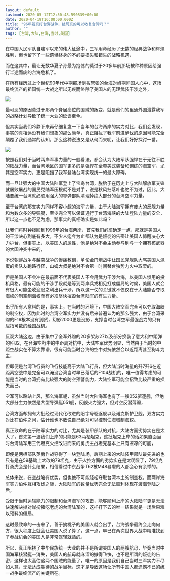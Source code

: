 ```yaml
---
layout: default
Lastmod: 2020-05-12T12:50:48.590839+00:00
date: 2020-04-19T16:00:00.000Z
title: "96年若真打台海战争，结局真的可以收复台湾吗？"
author: ""
tags: [台湾,大陆,台海,当时,美国]
---
```


在中国人民军队自建军以来的伟大征途中，三军用命经历了无数的经典战争和辉煌胜利，但也留下了一些遗憾终身的不必要损失和错失的战略机遇，

而在这其中，最让无数华夏子孙最为抱憾的莫过于20多年前那场被种种原因给强行半途而废的台海危机了。

在所有经历过上个世纪90年代中期那场剑拔弩张的台海对峙期间国人心中，这场最终流产的祖国统一大战之所以无疾而终除了美国人的无理武装干涉之外，

![](https://images.weserv.nl/?url=https%3A//pic2.zhimg.com/v2-8f71b4e6008abd7964446469bd7da439_b.jpg)

最可恶的原因莫过于那两个身居高位的国贼的叛变，就是他们的里通外国泄露我军的战略计划导致了统一大业的延误至今。

但其实当我们冷静下来再仔细复盘一下当年的台海两岸的实力对比，我们会发现，事实的真相远没有我们想象的那么简单，真正阻扰了我军前进步伐的原因可能完全颠覆了我们通常的认知，那么这种说法又是从何而来呢，让我们好好探讨一番。

![](https://images.weserv.nl/?url=https%3A//pic2.zhimg.com/v2-c766abbb06a22074b0ceb0d8fe2b78a5_b.jpg)

按照我们对于当时两岸军事力量的一般看法，都会认为大陆军队强悍在于无往不胜的陆战力量，而台湾地区的国军更多的是强悍在全套美式装备和训练的海空军，尤其是空军实力，更是阻挡了我军登陆台湾实现统一的最大障碍。

而一旦让强大的中国大陆陆军登上了宝岛台湾，脱胎于在历史上与大陆解放军交锋就屡败屡战的国民党陆军压根就不是对手，说是秋风扫落叶也绝不为过，因此，大陆要统一台湾就必须用强大的导弹部队清理掉绝大部分的台湾空军力量。

至于台湾的那支实力同样不容小觑的海军力量，由于大陆海军拥有庞大的反舰力量和为数众多的导弹艇，至少完全可以保证通行于台湾海峡的大陆登陆力量的安全，所以这一点也不足为虑，那事实的真相确实是如此吗？

让我们将时钟拨回到1996年的台海两岸，首先我们必须确定一点，那就是美国人的干涉决心到底有多大，不少人迄今为止都认为是叛徒的告密让美国人惊醒决心大力护台，但事实上，以美国人的尿性，他是绝对不会主动参与到与一个拥有核武器的大国冲突中来的，

不说朝鲜战争与越南战争的惨痛教训，单论金门炮战中让国民党舰队大骂美国人混蛋的卖队友跑路行径，山姆大叔是绝对不会第一时间替台独势力火中取栗的。

但是美国人不会冲在最前面不代表美国人不会用武力干涉台海，以美国人惯用的投机风格，最有可能的干涉手段就是等到两岸兵戎相见打成僵局的时候，美国人就会有很大可能坐收渔翁之利出兵干涉，所以这一仗的关键就不仅仅在于大陆能否夺取海峡的制空制海权而有必须尽快摧毁台湾陆军的有生力量。

出乎所有人意料的是，事实上，在当时的环境下，中国大陆空军完全可以夺取海峡的制空权，因为此时的台湾空军实力并没有后来普遍认为的那么强大，由于台湾采购的F16根本没有到货，幻影2000更是没影，支撑当时台湾空军最强战力的只有屈指可数的经国战机。

反观大陆这边，由于集中了全军外购的20多架苏27以及部分换装了意大利中距弹的歼82，在台海空战中的中距离对抗中，大陆空军优势明显，当然由于当时的中距空战实在不算太靠谱，很有可能当时台海的空中对抗依然会以近距离甚至狗斗为主，

但即便是台湾飞行员的飞行技能高于大陆飞行员，但大陆当时海量的歼7歼6在近距离空战中是完全可以淹没台湾当时早已落后的F104战机的，唯一值得考虑的可能是当时的台湾拥有比较强大的防空预警能力，大陆空军可能会招致比较严重的损失而已。

空军可以略站上风，那么海军呢，虽然当时大陆海军也有了一艘052驱逐舰，但绝大部分主力依然是大型导弹艇051舰，反舰火力强大，但对空反潜薄弱，

台湾方面却拥有大批经过现代化改进的阳字号驱逐舰以及诺克斯护卫舰，双方实力对比在伯仲之间，估计谁也不敢说自己绝对可以控制住海域制海权。

真正致命的在于陆军实力的对比，尤其是装甲部队的对抗，大陆方面劣势实在是太大了，首先第一波我们上岸的只能是63两栖坦克，这批坦克上岸的话如果直面当时台湾陆军用三代坦克火控改进而来的勇虎主战坦克基本上只有凉凉的可能，

即便是两栖部队英勇作战夺得了一块登陆场，后期上来的大陆装甲部队最先进的也只有是在59基础上大改的79坦克，由于火控方面的劣势实在是太明显了，79坦克打勇虎会是什么结果，相信看过中东战争T62被M48暴虐的人都会心有余悸的。

总体来说，在空战略有优势，但也绝不可能轻松夺取台湾本土的制空权，而两岸海军实力伯仲互相攻伐之际，大陆陆军的数量优势完全无法顺利体现在渡海登陆之后，

受限于当时运输能力的限制和台湾海军的攻击，能够顺利上岸的大陆陆军更是无法快速解决掉对岸扮猪吃老虎的台湾陆军的，这样打下去的唯一结果就是一场后果难以预料的僵局。

这时最致命的一击来了，善于摘桃子的美国人就会出手，台海战争最终会走向何方，很大程度上就会让美国人说了算了，这一点，早已在两次世界大战中精准找到了参战机会的美国人是非常驾轻就熟的。

所以，真正阻挠了中华民族统一大业的并不是所谓美国人的两艘航母，毕竟当时中国海军核潜艇一消失，美国人的航母就麻溜的撤得飞快，也不是所谓的叛徒的告密，这样也太高估这两个国贼的能量了，唯一的原因是我们自己当时三军实力不尽如人意，无法达成期待的战争目标，这才是导致这场让所有中国人都遗憾不已的统一战争最终流产的关键所在。

